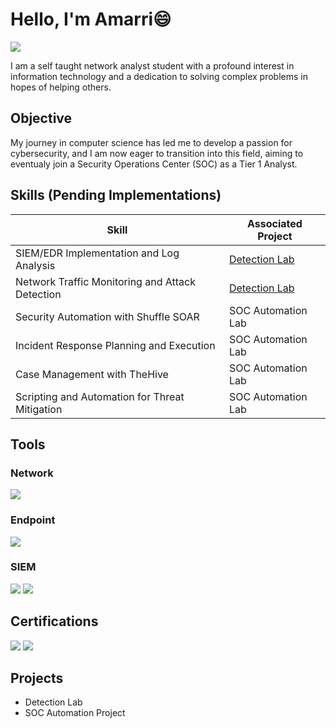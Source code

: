# Hello, I'm Amarri😄
<a href=https://www.linkedin.com/in/amarri-caden-39517026b/><img src="https://img.shields.io/badge/-LinkedIn-0072b1?&style=for-the-badge&logo=linkedin&logoColor=white" /></a>


I am a self taught network analyst student with a profound interest in information technology and a dedication to solving complex problems in hopes of helping others.

## Objective

My journey in computer science has led me to develop a passion for cybersecurity, and I am now eager to transition into this field, aiming to eventualy join a Security Operations Center (SOC) as a Tier 1 Analyst.

## Skills (Pending Implementations)

| Skill                                         | Associated Project         |
|-----------------------------------------------|----------------------------|
| SIEM/EDR Implementation and Log Analysis          | <a href="https://techw-marcusport.static.domains">Detection Lab</a>|
| Network Traffic Monitoring and Attack Detection | <a href="https://google.com">Detection Lab</a>|
| Security Automation with Shuffle SOAR         | SOC Automation Lab|
| Incident Response Planning and Execution      | SOC Automation Lab|
| Case Management with TheHive                  | SOC Automation Lab|
| Scripting and Automation for Threat Mitigation | SOC Automation Lab|

## Tools

### Network
<div>
    <img src="https://img.shields.io/badge/-Wireshark-1679A7?&style=for-the-badge&logo=Wireshark&logoColor=white" />
</div>

### Endpoint
<div>
    <img src="https://img.shields.io/badge/-Microsoft_Defender_for_Endpoint-00A4EF?&style=for-the-badge&logo=Microsoft&logoColor=white" />
</div>

### SIEM
<div>
    <img src="https://img.shields.io/badge/-Microsoft_Sentinel-0078D4?&style=for-the-badge&logo=Microsoft&logoColor=white" />
    <img src="https://img.shields.io/badge/-Splunk-000000?&style=for-the-badge&logo=Splunk&logoColor=white" />
</div>

## Certifications
<div>
<img src="https://img.shields.io/badge/-Google%20Cybersecurity%20Certificate-4285F4?&style=for-the-badge&logo=google&logoColor=white" />
<img src="https://img.shields.io/badge/-CompTIA%20Security%2B-EE0000?&style=for-the-badge&logo=comptia&logoColor=white" />

</div>

## Projects
- Detection Lab
- SOC Automation Project
